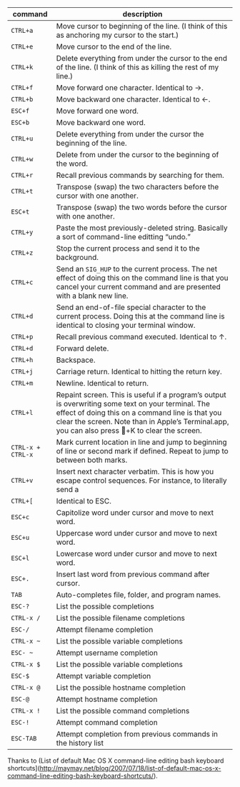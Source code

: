 |command|description|
|-------|-----------|
|`CTRL+a`|Move cursor to beginning of the line. (I think of this as anchoring my cursor to the start.)|
|`CTRL+e`|Move cursor to the end of the line.|
|`CTRL+k`|Delete everything from under the cursor to the end of the line. (I think of this as killing the rest of my line.)|
|`CTRL+f`|Move forward one character. Identical to →.|
|`CTRL+b`|Move backward one character. Identical to ←.|
|`ESC+f`|Move forward one word.|
|`ESC+b`|Move backward one word.|
|`CTRL+u`|Delete everything from under the cursor the beginning of the line.|
|`CTRL+w`|Delete from under the cursor to the beginning of the word.|
|`CTRL+r`|Recall previous commands by searching for them.|
|`CTRL+t`|Transpose (swap) the two characters before the cursor with one another.|
|`ESC+t`|Transpose (swap) the two words before the cursor with one another.|
|`CTRL+y`|Paste the most previously-deleted string. Basically a sort of command-line editting “undo.”|
|`CTRL+z`|Stop the current process and send it to the background.|
|`CTRL+c`|Send an `SIG_HUP` to the current process. The net effect of doing this on the command line is that you cancel your current command and are presented with a blank new line.|
|`CTRL+d`|Send an end-of-file special character to the current process. Doing this at the command line is identical to closing your terminal window.|
|`CTRL+p`|Recall previous command executed. Identical to ↑.|
|`CTRL+d`|Forward delete.|
|`CTRL+h`|Backspace.|
|`CTRL+j`|Carriage return. Identical to hitting the return key.|
|`CTRL+m`|Newline. Identical to return.|
|`CTRL+l`|Repaint screen. This is useful if a program’s output is overwriting some text on your terminal. The effect of doing this on a command line is that you clear the screen. Note than in Apple’s Terminal.app, you can also press +K to clear the screen.|
|`CTRL-x + CTRL-x`|Mark current location in line and jump to beginning of line or second mark if defined. Repeat to jump to between both marks.|
|`CTRL+v`|Insert next character verbatim. This is how you escape control sequences. For instance, to literally send a|
|`CTRL+[`|Identical to ESC.|
|`ESC+c`|Capitolize word under cursor and move to next word.|
|`ESC+u`|Uppercase word under cursor and move to next word.|
|`ESC+l`|Lowercase word under cursor and move to next word.|
|`ESC+.`|Insert last word from previous command after cursor.|
|`TAB`|Auto-completes file, folder, and program names.|
|`ESC-?`|List the possible completions|
|`CTRL-x /`|List the possible filename completions|
|`ESC-/`|Attempt filename completion|
|`CTRL-x ~`|List the possible variable completions|
|`ESC- ~`|Attempt username completion|
|`CTRL-x $`|List the possible variable completions|
|`ESC-$`|Attempt variable completion|
|`CTRL-x @`|List the possible hostname completion|
|`ESC-@`|Attempt hostname completion|
|`CTRL-x !`|List the possible command completions|
|`ESC-!`|Attempt command completion|
|`ESC-TAB`|Attempt completion from previous commands in the history list|

Thanks to (List of default Mac OS X command-line editing bash keyboard shortcuts](http://maymay.net/blog/2007/07/18/list-of-default-mac-os-x-command-line-editing-bash-keyboard-shortcuts/).
